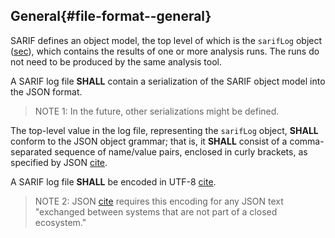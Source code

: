 ## General{#file-format--general}

SARIF defines an object model, the top level of which is the `sarifLog` object ([sec](#sariflog-object)), which contains the results of one or more analysis runs. The runs do not need to be produced by the same analysis tool.

A SARIF log file **SHALL** contain a serialization of the SARIF object model into the JSON format.

> NOTE 1: In the future, other serializations might be defined.

The top-level value in the log file, representing the `sarifLog` object, **SHALL** conform to the JSON object grammar; that is, it **SHALL** consist of a comma-separated sequence of name/value pairs, enclosed in curly brackets, as specified by JSON [cite](#RFC8259).

A SARIF log file **SHALL** be encoded in UTF-8 [cite](#RFC3629).

> NOTE 2: JSON [cite](#RFC8259) requires this encoding for any JSON text "exchanged between systems that are not part of a closed ecosystem."
